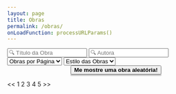 ```yaml
---
layout: page
title: Obras
permalink: /obras/
onLoadFunction: processURLParams()
---
```

<div class="navbar">
    <input class="nameobra" id="termo" placeholder="🔍 Título da Obra" oninput="processParams()">
    <input class="nameautora" id="nomeautora" placeholder="🔍 Autora" oninput="processParams()">
    <select class="pagenum" id="opp" onchange="processParams()">
        <option value="5" disabled selected>Obras por Página</option>
        <option value="5">5</option>
        <option value="10">10</option>
        <option value="25">25</option>
        <option value="50">50</option>
        <option value="100">100</option>
        <option value="Todas">Todas</option>
    </select>
    <select class="obracat" id="filtros" onchange="processParams()">
        <option value="Todas" disabled selected>Estilo das Obras</option>
        <option value="Todas">Todas</option>
        <option value="Prosa">Prosa</option>
        <option value="Poesia">Poesia</option>
    </select>
</div>
<div style="align-items: center; text-align: center; line-height: 80px">
  <button class="button" onclick="randomObra()" style="font-weight:900; box-shadow: #00000044 0px 3px 2px; display: inline-block;">Me mostre uma obra aleatória!</button>
</div>
<div class="pagination" id="pagination-top"></div>
<p id="demo"></p>
<div class="pagination" id="pagination-bottom">
    <span class="paginationbutton" onclick="pageButton('f')" id="pgnt-btn-f"><<</span>
    <span class="paginationbutton" onclick="pageButton('a')" id="pgnt-btn-a">1</span>
    <span class="paginationbutton" onclick="pageButton('b')" id="pgnt-btn-b">2</span>
    <span class="paginationbutton" onclick="pageButton('c')" id="pgnt-btn-c">3</span>
    <span class="paginationbutton" onclick="pageButton('d')" id="pgnt-btn-d">4</span>
    <span class="paginationbutton" onclick="pageButton('e')" id="pgnt-btn-e">5</span>
    <span class="paginationbutton" onclick="pageButton('l')" id="pgnt-btn-l">>></span>
</div>
<script>
var share = true;

document.documentElement.style.setProperty('--scalefac', (document.documentElement.clientWidth / 640).toString())

var obras = [
{% for pagina in site.pages %}{% if pagina.dir == "/obras/"%}{% if pagina.name != "obras.markdown"%}
{titulo:"{{ pagina.nomelivro }}", autora:"{{ pagina.nomeautora }}", ano:"{{ pagina.anolancamento }}", escola:"{% if pagina.revista != true %}{{ pagina.layout }}{% else %}prosa{% endif %}", imagem:"{{ pagina.imagemcapa }}", link:"{{ pagina.nomelivro | slugify: "latin"}}", dest:"{{ pagina.link  | strip_newlines || default: 'https://www.youtube.com/watch?v=dQw4w9WgXcQ' }}", destname:"{{ pagina.fontelivro | default: "YouTube" }}", quote:"{{ pagina.quote | strip_newlines }}", quotepag:"{{ pagina.quotepagina }}"},
{% endif %}{% endif %}{% endfor %}{}];

delete obras[obras.length - 1];

var obrasMesmo = [];
var obrasDeVerdade = [];
var obrasPraMostrar = [];

var obrasPorPagina = 10, atualPagina = 1, pagMax = 1;

// Processamento de parâmetros no URL
function processURLParams()
{
  var url = window.location.href;
  if(url.includes("?"))
  {
    var params = url.substring(url.indexOf("?")+1).split("&");
    for(i in params)
    {
      setParam(params[i]);
    }
  }
  processParams();
}

// Método para mudar valores do HTML baseado no URL
function setParam(param)
{
  var values = param.split("=")
  if(values.length = 2)
  {
    try
    {
      document.getElementById(values[0]).value = decodeURIComponent(values[1]); 
    }
    catch(err)
    {
      
    }
  }
}

// Processamento do número de páginas
function processParams(novaPag)
{
  document.getElementById("pagination-top").innerHTML = "";
  obrasPorPagina = parseInt(document.getElementById("opp").options[document.getElementById("opp").selectedIndex].value);
  if(!Number.isInteger(obrasPorPagina))
  {
    obrasPorPagina = 99999;
  }
  if(novaPag != null && Number.isInteger(novaPag))
  {
    atualPagina = novaPag;
  }
  else
  {
    atualPagina = 1;
  }
  if(atualPagina < 1) atualPagina = 1;
  autora();
}

// Filtro por nome de autora
function autora()
{
	obrasMesmo = [];
	var autoraBar = document.getElementById("nomeautora");
	var autoraVal = autoraBar.value;
    	for(i in obras)
    	{
		var novaAutora = string_to_slug_mod(obras[i].autora);
    		if(novaAutora.includes(string_to_slug_mod(autoraVal)))
        	{
        		obrasMesmo[obrasMesmo.length] = obras[i];
        	}
    	}
	search();
}

// Filtro por nome de obra
function search()
{
	obrasDeVerdade = [];
	var searchBar = document.getElementById("termo");
	var termo = searchBar.value;
    	for(i in obrasMesmo)
    	{
		var novoTitulo = string_to_slug_mod(obrasMesmo[i].titulo);
    		if(novoTitulo.includes(string_to_slug_mod(termo)))
        	{
        		obrasDeVerdade[obrasDeVerdade.length] = obrasMesmo[i];
        	}
    	}
	tipoDeObra();
}

// Filtro por tipo de texto
function tipoDeObra() {
  obrasPraMostrar = [];
  var escolaOptions = document.getElementById("filtros");
  var escola = escolaOptions.options[escolaOptions.selectedIndex].value;
  document.getElementById("demo").innerHTML = "";

  for (i in obrasDeVerdade)
  {
    if(escola == "Todas" || obrasDeVerdade[i].escola == escola.toLowerCase())
    {
      obrasPraMostrar[obrasPraMostrar.length] = obrasDeVerdade[i];
    }
  }

  listarObras();
}

function listarObras()
{
  // Paginação
  pagMax = Math.ceil(obrasPraMostrar.length / obrasPorPagina);
  if(atualPagina > pagMax) atualPagina = pagMax;
  var obraOffset = (obrasPorPagina * (atualPagina - 1));
  var obraEmPag = 0;

  // Adição de obras no HTML
  for(val in obrasPraMostrar)
  {
    if(obraEmPag >= obrasPorPagina) continue;
    var i = parseInt(val) + obraOffset;
    if(i >= obrasPraMostrar.length) continue;
    if(obrasPraMostrar[i].titulo.toLowerCase().includes("revista"))
    {
      var buttons = "";
      for(link in obrasPraMostrar[i].dest.split(" $ "))
      {
        var linkURL = obrasPraMostrar.split(" $ ")[link].split(" # ")[0];
        var linkEdition = obrasPraMostrar.split(" $ ")[link].split(" # ")[1];
        buttons += '<button class="button" onclick=\'window.open("' + linkURL + '", "_self")\'>Acesse a ' + linkEdition + 'ª Edição via ' + obrasPraMostrar[i].destname + '!</button><br>\n';
      }
        document.getElementById("demo").innerHTML += 
        '<div class="bookpreview">\n'+
        '<tag style="font-weight:900;font-size:36px">' + obrasPraMostrar[i].titulo + '</tag>\n<br>\n' +
        '<tag style="color:#505050;font-size:25px"><i><b>' + obrasPraMostrar[i].autora + '</b> - ' + obrasPraMostrar[i].ano + '</i></tag>\n<br>\n' +
        '<div class="quote" style="font-weight:400; background-color: #0000;">\n<i>\n' +
        '<div class="center">' + obrasPraMostrar[i].quote + '</div><br>\n' + '</i></div>' +
        buttons + "<br>\n"
        '<a href="https://api.whatsapp.com/send?text=Olha%20essa%20obra%20maravilhosa%20da%20' + encodeURI(obrasPraMostrar[i].autora) + '%20que%20eu%20encontrei%21%0A' + encodeURI("{{ site.url }}obras/" + obrasPraMostrar[i].link) + '" target="_blank"><img src="https://elas-na-literatura.github.io/rsc/whatsapp.svg" alt="WhatsApp" style="margin-top:-11px;margin-right:5px;"></a>'+
        '<a href="https://twitter.com/intent/tweet?hashtags=ElasNaLiteratura&original_referer=https%3A%2F%2Fpublish.twitter.com%2F&ref_src=twsrc%5Etfw&text=Olha%20essa%20obra%20maravilhosa%20da%20' + encodeURI(obrasPraMostrar[i].autora) + '%20que%20eu%20encontrei!%20&tw_p=tweetbutton&url=' + encodeURI("{{ site.url }}obras/" + obrasPraMostrar[i].link) + '" target="_blank"><img src="https://elas-na-literatura.github.io/rsc/twitter.svg" alt="Twitter" style="margin-top:-11px;margin-right:5px;"></a>'+
        '<iframe src="https://www.facebook.com/plugins/share_button.php?href=' + encodeURI("{{ site.url }}obras/" + obrasPraMostrar[i].link) + '&layout=button&size=small&width=110&height=20&appId" width="110" height="20" style="border:none;overflow:hidden" scrolling="no" frameborder="0" allowTransparency="true" allow="encrypted-media"></iframe>\n'+
        '\n</div>\n<br>\n';
    }
    switch(obrasPraMostrar[i].escola)
    {
      case "prosa":
        if(obrasPraMostrar[i].imagem != "")
        {
          document.getElementById("demo").innerHTML += 
          '<div class="bookpreview">\n'+
          '<div class="row">\n'+
          '<div class="columncapatwo">\n<img src=' + obrasPraMostrar[i].imagem + '>\n</div>\n'+
          '<div class="columntwo">\n'+
          '<tag style="font-weight:900;font-size:36px">' + obrasPraMostrar[i].titulo + '</tag>\n<br>\n' +
          '<tag style="color:#505050;font-size:25px"><i><b>' + obrasPraMostrar[i].autora + '</b> - ' + obrasPraMostrar[i].ano + '</i></tag>\n<br><br>\n' +
          '<button class="button" onclick=\'window.open("{{ site.url }}obras/' + obrasPraMostrar[i].link + '", "_self")\'>Conferir Obra</button>\n</div>\n</div>\n<br>\n'+
          '<a href="https://api.whatsapp.com/send?text=Olha%20essa%20obra%20maravilhosa%20da%20' + encodeURI(obrasPraMostrar[i].autora) + '%20que%20eu%20encontrei%21%0A' + encodeURI("{{ site.url }}obras/" + obrasPraMostrar[i].link) + '" target="_blank"><img src="https://elas-na-literatura.github.io/rsc/whatsapp.svg" alt="WhatsApp" style="margin-top:-12px;margin-right:5px;"></a>'+
          '<a href="https://twitter.com/intent/tweet?hashtags=ElasNaLiteratura&original_referer=https%3A%2F%2Fpublish.twitter.com%2F&ref_src=twsrc%5Etfw&text=Olha%20essa%20obra%20maravilhosa%20da%20' + encodeURI(obrasPraMostrar[i].autora) + '%20que%20eu%20encontrei!%20&tw_p=tweetbutton&url=' + encodeURI("{{ site.url }}obras/" + obrasPraMostrar[i].link) + '" target="_blank"><img src="https://elas-na-literatura.github.io/rsc/twitter.svg" alt="Twitter" style="margin-top:-12px;margin-right:5px;"></a>'+
          '<iframe src="https://www.facebook.com/plugins/share_button.php?href=' + encodeURI("{{ site.url }}obras/" + obrasPraMostrar[i].link) + '&layout=button&size=small&width=110&height=20&appId" width="110" height="20" style="border:none;overflow:hidden" scrolling="no" frameborder="0" allowTransparency="true" allow="encrypted-media"></iframe>\n'+
          '</div>\n<br>\n';
        }
        else
        {
          document.getElementById("demo").innerHTML += 
          '<div class="bookpreview">\n'+
          '<tag style="font-weight:900;font-size:36px">' + obrasPraMostrar[i].titulo + '</tag>\n<br>\n' +
          '<tag style="color:#505050;font-size:25px"><i><b>' + obrasPraMostrar[i].autora + '</b> - ' + obrasPraMostrar[i].ano + '</i></tag>\n<br><br>\n' +
          '<button class="button" onclick=\'window.open("{{ site.url }}obras/' + obrasPraMostrar[i].link + '", "_self")\'>Conferir Obra</button>\n<br><br>\n'+
          '<a href="https://api.whatsapp.com/send?text=Olha%20essa%20obra%20maravilhosa%20da%20' + encodeURI(obrasPraMostrar[i].autora) + '%20que%20eu%20encontrei%21%0A' + encodeURI("{{ site.url }}obras/" + obrasPraMostrar[i].link) + '" target="_blank"><img src="https://elas-na-literatura.github.io/rsc/whatsapp.svg" alt="WhatsApp" style="margin-top:-12px;margin-right:5px;"></a>'+
          '<a href="https://twitter.com/intent/tweet?hashtags=ElasNaLiteratura&original_referer=https%3A%2F%2Fpublish.twitter.com%2F&ref_src=twsrc%5Etfw&text=Olha%20essa%20obra%20maravilhosa%20da%20' + encodeURI(obrasPraMostrar[i].autora) + '%20que%20eu%20encontrei!%20&tw_p=tweetbutton&url=' + encodeURI("{{ site.url }}obras/" + obrasPraMostrar[i].link) + '" target="_blank"><img src="https://elas-na-literatura.github.io/rsc/twitter.svg" alt="Twitter" style="margin-top:-12px;margin-right:5px;"></a>'+
          '<iframe src="https://www.facebook.com/plugins/share_button.php?href=' + encodeURI("{{ site.url }}obras/" + obrasPraMostrar[i].link) + '&layout=button&size=small&width=110&height=20&appId" width="110" height="20" style="border:none;overflow:hidden" scrolling="no" frameborder="0" allowTransparency="true" allow="encrypted-media"></iframe>\n'+
          '</div>\n<br>\n';
        }
        break;
      case "poesia":
        document.getElementById("demo").innerHTML += 
        '<div class="bookpreview">\n'+
        '<tag style="font-weight:900;font-size:36px">' + obrasPraMostrar[i].titulo + '</tag>\n<br>\n' +
        '<tag style="color:#505050;font-size:25px"><i><b>' + obrasPraMostrar[i].autora + '</b> - ' + obrasPraMostrar[i].ano + '</i></tag>\n<br>\n' +
        '<div class="quote" style="font-weight:400">\n<i>\n<tag style="font-size: 200%">&#x201c</tag><br>\n' +
        '<div class="center">' + obrasPraMostrar[i].quote + '</div><br>\n<div style="font-size: 200%" class="right"> &#x201d <br>\n' +
        '<p style="font-size: 50%"><tag style="font-weight:750">' + obrasPraMostrar[i].titulo + '</tag>, ' + obrasPraMostrar[i].quotepag + 'ª Estrofe.</p></div></i></div>' +
        '<button class="button" onclick=\'window.open("' + obrasPraMostrar[i].dest + '", "_self")\'>Acesse via ' + obrasPraMostrar[i].destname + '!</button><br><br>\n'+
        '<a href="https://api.whatsapp.com/send?text=Olha%20essa%20poesia%20maravilhosa%20da%20' + encodeURI(obrasPraMostrar[i].autora) + '%20que%20eu%20encontrei%21%0A' + encodeURI("{{ site.url }}obras/" + obrasPraMostrar[i].link) + '" target="_blank"><img src="https://elas-na-literatura.github.io/rsc/whatsapp.svg" alt="WhatsApp" style="margin-top:-11px;margin-right:5px;"></a>'+
        '<a href="https://twitter.com/intent/tweet?hashtags=ElasNaLiteratura&original_referer=https%3A%2F%2Fpublish.twitter.com%2F&ref_src=twsrc%5Etfw&text=Olha%20essa%20poesia%20maravilhosa%20da%20' + encodeURI(obrasPraMostrar[i].autora) + '%20que%20eu%20encontrei!%20&tw_p=tweetbutton&url=' + encodeURI("{{ site.url }}obras/" + obrasPraMostrar[i].link) + '" target="_blank"><img src="https://elas-na-literatura.github.io/rsc/twitter.svg" alt="Twitter" style="margin-top:-11px;margin-right:5px;"></a>'+
        '<iframe src="https://www.facebook.com/plugins/share_button.php?href=' + encodeURI("{{ site.url }}obras/" + obrasPraMostrar[i].link) + '&layout=button&size=small&width=110&height=20&appId" width="110" height="20" style="border:none;overflow:hidden" scrolling="no" frameborder="0" allowTransparency="true" allow="encrypted-media"></iframe>\n'+
        '\n</div>\n<br>\n';
        break;
    }
    obraEmPag++;
  }

  buildPagination();
}

function buildPagination()
{
  var currentPageButton = -1;

  if(pagMax <= 5)
  {
    document.getElementById("pgnt-btn-f").style.display = "none";
    document.getElementById("pgnt-btn-l").style.display = "none";
  }
  else
  {
    document.getElementById("pgnt-btn-f").style.display = "inline-block";
    document.getElementById("pgnt-btn-l").style.display = "inline-block";
  }


  if(atualPagina == 1)
  {
    currentPageButton = 0;
  }
  else if(atualPagina == 2)
  {
    currentPageButton = 1;
  }
  else if((pagMax > 5 && atualPagina < pagMax - 1) || (pagMax <= 5 && atualPagina == 3))
  {
    currentPageButton = 2;
  }
  else if((pagMax > 5 && atualPagina == pagMax - 1) || (pagMax <= 5 && atualPagina == 4))
  {
    currentPageButton = 3;
  }
  else if((pagMax > 5 && atualPagina == pagMax) || (pagMax <= 5 && atualPagina == 5))
  {
    currentPageButton = 4;
  }

  var buttonIndex = 0;
  while(buttonIndex < 5)
  {
    var paginaToDisplay = (atualPagina + buttonIndex - currentPageButton);
    if(paginaToDisplay <= pagMax)
    {
      document.getElementById("pgnt-btn-"+String.fromCharCode(97 + buttonIndex)).innerHTML = paginaToDisplay.toString();
      document.getElementById("pgnt-btn-"+String.fromCharCode(97 + buttonIndex)).style.display = "inline-block";
    }
    else
    {
      document.getElementById("pgnt-btn-"+String.fromCharCode(97 + buttonIndex)).style.display = "none";
    }
    buttonIndex += 1;
  }

  document.getElementById("pgnt-btn-"+String.fromCharCode(97 + currentPageButton)).innerHTML = "<b>" + atualPagina.toString() + "</b>";

  document.getElementById("pagination-top").innerHTML = document.getElementById("pagination-bottom").innerHTML;
}

function string_to_slug_mod (str) {
    str = str.replace(/^\s+|\s+$/g, ''); // trim
    str = str.toLowerCase();
    // remove accents, swap ñ for n, etc
    var from = "ãàáäâèéëêìíïîòóöôùúüûñç·/_,:;õ";
    var to   = "aaaaaeeeeiiiioooouuuunc      o";
    for (var i=0, l=from.length ; i<l ; i++) {
        str = str.replace(new RegExp(from.charAt(i), 'g'), to.charAt(i));
    }
    str = str.replace(/[^a-z0-9 -]/g, '') // remove invalid chars
        .replace(/\s+/g, ' ') // collapse whitespace and replace by spacebar
        .replace(/ +/g, ' '); // collapse spaces
	return str;
}

function randomObra()
{
  var random = Math.floor(obras.length * Math.random());
  window.open("{{  site.url }}obras/" + obras[random].link, "_self");
}

window.addEventListener("resize", function()
{
  document.documentElement.style.setProperty('--scalefac', (document.documentElement.clientWidth / 640).toString())
});

function pageButton(buttonID)
{
  var switchPage = false;
  var pageToSwitch = 0;
  switch (buttonID)
  {
    case 'f':
      switchPage = true;
      pageToSwitch = 1;
      break;
    case 'a':
      switchPage = true;
      pageToSwitch = parseInt(document.getElementById("pgnt-btn-a").innerHTML);
      break;
    case 'b':
      switchPage = true;
      pageToSwitch = parseInt(document.getElementById("pgnt-btn-b").innerHTML);
      break;
    case 'c':
      switchPage = true;
      pageToSwitch = parseInt(document.getElementById("pgnt-btn-c").innerHTML);
      break;
    case 'd':
      switchPage = true;
      pageToSwitch = parseInt(document.getElementById("pgnt-btn-d").innerHTML);
      break;
    case 'e':
      switchPage = true;
      pageToSwitch = parseInt(document.getElementById("pgnt-btn-e").innerHTML);
      break;
    case 'l':
      switchPage = true;
      pageToSwitch = 99999999999;
      break;
  }
  if(switchPage) { processParams(pageToSwitch); }
}

</script>
<!--<div style="position: fixed;width: 600px;bottom: 15px;margin: auto;/* min-width: 300px; */border-radius: 5px;background: #F0F0F0;border: 2px solid #CDCDCD;box-shadow: 0px 5px 10px #AAAAAA;z-index: 50;padding: 5px 5px;align-content: center;">
<form>
Página Atual
<input type="number" id="paginaatual" value="1" oninput="processParams()"><br>
</form>
</div>-->